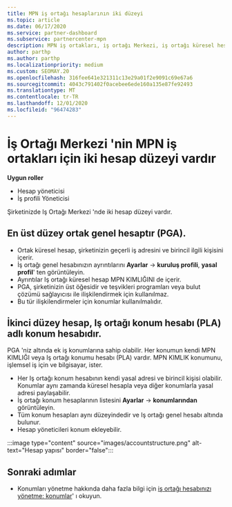 ```yaml
---
title: MPN iş ortağı hesaplarının iki düzeyi
ms.topic: article
ms.date: 06/17/2020
ms.service: partner-dashboard
ms.subservice: partnercenter-mpn
description: MPN iş ortakları, iş ortağı Merkezi, iş ortağı küresel hesabı (PGA) ve Iş ortağı konumu hesabı (PLA) için iki hesap düzeyi hakkında bilgi alabilir.
author: parthp
ms.author: parthp
ms.localizationpriority: medium
ms.custom: SEOMAY.20
ms.openlocfilehash: 316fee641e321311c13e29a01f2e9091c69e67a6
ms.sourcegitcommit: 4043c791402f0acebee6ede160a135e87fe92493
ms.translationtype: MT
ms.contentlocale: tr-TR
ms.lasthandoff: 12/01/2020
ms.locfileid: "96474283"
---
```

# <a name="partner-center-has-two-levels-of-accounts-for-mpn-partners"></a>İş Ortağı Merkezi 'nin MPN iş ortakları için iki hesap düzeyi vardır


**Uygun roller**

- Hesap yöneticisi
- İş profili Yöneticisi


Şirketinizde Iş Ortağı Merkezi 'nde iki hesap düzeyi vardır.

## <a name="the-top-level-is-the-partner-global-account-pga"></a>En üst düzey ortak genel hesaptır (PGA).

- Ortak küresel hesap, şirketinizin geçerli iş adresini ve birincil ilgili kişisini içerir. 
- İş ortağı genel hesabınızın ayrıntılarını **Ayarlar**  ->  **kuruluş profili**, **yasal profil**' ten görüntüleyin.
- Ayrıntılar Iş ortağı küresel hesap MPN KIMLIĞINI de içerir. 
- PGA, şirketinizin üst öğesidir ve teşvikleri programları veya bulut çözümü sağlayıcısı ile ilişkilendirmek için kullanılmaz. 
- Bu tür ilişkilendirmeler için konumlar kullanılmalıdır.

## <a name="the-second-level-account-is-the-location-account-called-partner-location-account-pla"></a>İkinci düzey hesap, Iş ortağı konum hesabı (PLA) adlı konum hesabıdır.

PGA 'niz altında ek iş konumlarına sahip olabilir. Her konumun kendi MPN KIMLIĞI veya Iş ortağı konumu hesabı (PLA) vardır. MPN KIMLIK konumunu, işlemsel iş için ve bilgisayar, ister.

- Her Iş ortağı konum hesabının kendi yasal adresi ve birincil kişisi olabilir. Konumlar aynı zamanda küresel hesapla veya diğer konumlarla yasal adresi paylaşabilir.
- İş ortağı konum hesaplarının listesini **Ayarlar**  ->  **konumlarından** görüntüleyin.
- Tüm konum hesapları aynı düzeyindedir ve Iş ortağı genel hesabı altında bulunur.
- Hesap yöneticileri konum ekleyebilir.

:::image type="content" source="images/accountstructure.png" alt-text="Hesap yapısı" border="false":::

## <a name="next-steps"></a>Sonraki adımlar

- Konumları yönetme hakkında daha fazla bilgi için [iş ortağı hesabınızı yönetme: konumlar](manage-locations.md)' ı okuyun.
